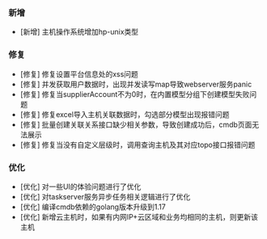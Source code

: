 ### 新增

-  [新增] 主机操作系统增加hp-unix类型

### 修复

-  [修复] 修复设置平台信息处的xss问题
-  [修复] 并发获取用户数据时，出现并发读写map导致webserver服务panic
-  [修复] 修复当supplierAccount不为0时，在内置模型分组下创建模型失败问题
-  [修复] 修复excel导入主机关联数据时，勾选部分模型出现报错问题
-  [修复] 批量创建关联关系接口缺少相关参数，导致创建成功后，cmdb页面无法展示
-  [修复] 修复当没有自定义层级时，调用查询主机及其对应topo接口报错问题

### 优化

-  [优化] 对一些UI的体验问题进行了优化
-  [优化] 对taskserver服务异步任务相关逻辑进行了优化
-  [优化] 编译cmdb依赖的golang版本升级到1.17
-  [优化] 新增云主机时，如果有内网IP+云区域和业务均相同的主机，则更新该主机